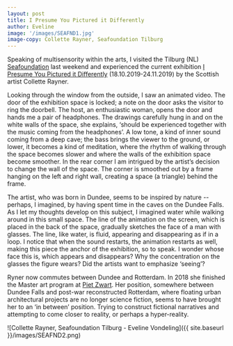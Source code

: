 ```yaml
---
layout: post
title: I Presume You Pictured it Differently
author: Eveline
image: '/images/SEAFND1.jpg'
image-copy: Collette Rayner, Seafoundation Tilburg
---
```


Speaking of multisensority within the arts, I visited the Tilburg (NL) [Seafoundation](https://www.seafoundation.eu) last weekend and experienced the current exhibition [I Presume You Pictured it Differently](https://www.seafoundation.eu/collette_rayner_exhibition/) (18.10.2019-24.11.2019) by the Scottish artist Collette Rayner. 

Looking through the window from the outside, I saw an animated video. The door of the exhibition space is locked; a note on the door asks the visitor to ring the doorbell. The host, an enthusiastic woman, opens the door and hands me a pair of headphones. The drawings carefully hung in and on the white walls of the space, she explains, ‘should be experienced together with the music coming from the headphones’. A low tone, a kind of inner sound coming from a deep cave; the bass brings the viewer to the ground, or lower, it becomes a kind of meditation, where the rhythm of walking through the space becomes slower and where the walls of the exhibition space become smoother. In the rear corner I am intrigued by the artist’s decision to change the wall of the space. The corner is smoothed out by a frame hanging on the left and right wall, creating a space (a triangle) behind the frame. 

The artist, who was born in Dundee, seems to be inspired by nature -- perhaps, I imagined, by having spent time in the caves on the Dundee Falls. As I let my thoughts develop on this subject, I imagined water while walking around in this small space. The line of the animation on the screen, which is placed in the back of the space, gradually sketches the face of a man with glasses. The line, like water, is fluid, appearing and disappearing as if in a loop. I notice that when the sound restarts, the animation restarts as well, making this piece the anchor of the exhibition, so to speak. I wonder whose face this is, which appears and disappears? Why the concentration on the glasses the figure wears? Did the artists want to emphasize ‘seeing’?

Ryner now commutes between Dundee and Rotterdam. In 2018 she finished the Master art program at [Piet Zwart](http://www.pzwart.nl). Her position, somewhere between Dundee Falls and post-war reconstructed Rotterdam, where floating urban architectural projects are no longer science fiction, seems to have brought her to an ‘in between’ position. Trying to construct fictional narratives and attempting to come closer to reality, or perhaps a hyper-reality. 

![Collette Rayner, Seafoundation Tilburg - Eveline Vondeling]({{ site.baseurl }}/images/SEAFND2.png)